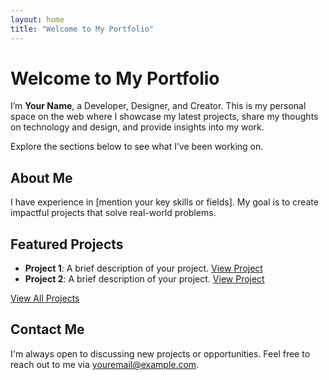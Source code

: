 ```yaml
---
layout: home
title: "Welcome to My Portfolio"
---
```


# Welcome to My Portfolio

I’m **Your Name**, a Developer, Designer, and Creator. This is my personal space on the web where I showcase my latest projects, share my thoughts on technology and design, and provide insights into my work.

Explore the sections below to see what I’ve been working on.

## About Me

I have experience in [mention your key skills or fields]. My goal is to create impactful projects that solve real-world problems.

## Featured Projects

- **Project 1**: A brief description of your project. [View Project](link-to-project)
- **Project 2**: A brief description of your project. [View Project](link-to-project)

[View All Projects](/projects)

## Contact Me

I'm always open to discussing new projects or opportunities. Feel free to reach out to me via [youremail@example.com](mailto:youremail@example.com).

